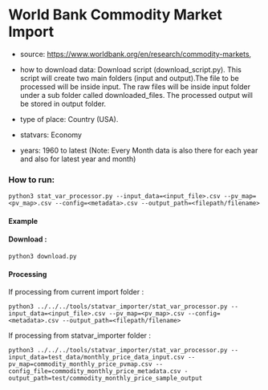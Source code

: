 # World Bank Commodity Market Import

- source: https://www.worldbank.org/en/research/commodity-markets, 

- how to download data: Download script (download_script.py).
    This script will create two main folders (input and output).The file to be processed will be inside input. The raw files will be inside input folder under a sub folder called downloaded_files. The processed output will be stored in output folder.

- type of place: Country (USA).

- statvars: Economy

- years: 1960 to latest (Note: Every Month data is also there for each year and also for latest year and month)


### How to run:

`python3 stat_var_processor.py --input_data=<input_file>.csv --pv_map=<pv_map>.csv --config=<metadata>.csv --output_path=<filepath/filename>`

#### Example
#### Download : 
`python3 download.py`

#### Processing

If processing from current import folder :

`python3 ../../../tools/statvar_importer/stat_var_processor.py --input_data=<input_file>.csv --pv_map=<pv_map>.csv --config=<metadata>.csv --output_path=<filepath/filename>`



If processing from statvar_importer folder :

`python3 ../../../tools/statvar_importer/stat_var_processor.py --input_data=test_data/monthly_price_data_input.csv --pv_map=commodity_monthly_price_pvmap.csv --config_file=commodity_monthly_price_metadata.csv -output_path=test/commodity_monthly_price_sample_output`





